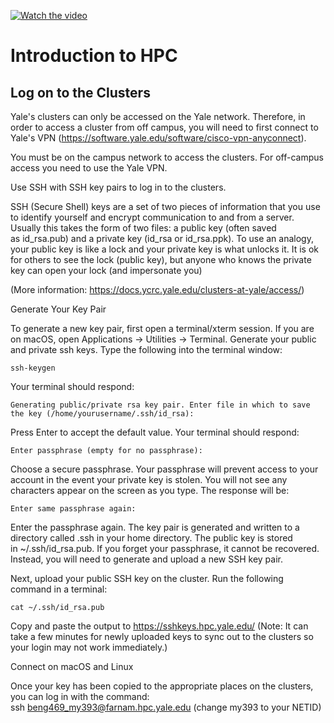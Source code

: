 [![Watch the video](https://img.youtube.com/vi/T-D1KVIuvjA/maxresdefault.jpg)](https://youtu.be/T-D1KVIuvjA)

# Introduction to HPC

## Log on to the Clusters

Yale's clusters can only be accessed on the Yale network. Therefore, in order to access a cluster from off campus, you will need to first connect to Yale's VPN (https://software.yale.edu/software/cisco-vpn-anyconnect). 

You must be on the campus network to access the clusters. For off-campus access you need to use the Yale VPN.

Use SSH with SSH key pairs to log in to the clusters. 

SSH (Secure Shell) keys are a set of two pieces of information that you use to identify yourself and encrypt communication to and from a server. Usually this takes the form of two files: a public key (often saved as id_rsa.pub) and a private key (id_rsa or id_rsa.ppk). To use an analogy, your public key is like a lock and your private key is what unlocks it. It is ok for others to see the lock (public key), but anyone who knows the private key can open your lock (and impersonate you)


(More information: https://docs.ycrc.yale.edu/clusters-at-yale/access/) 

Generate Your Key Pair

To generate a new key pair, first open a terminal/xterm session. If you are on macOS, open Applications -> Utilities -> Terminal. Generate your public and private ssh keys. Type the following into the terminal window:
   ```
   ssh-keygen
```
Your terminal should respond:

    Generating public/private rsa key pair. Enter file in which to save the key (/home/yourusername/.ssh/id_rsa):

Press Enter to accept the default value. Your terminal should respond:

    Enter passphrase (empty for no passphrase):

Choose a secure passphrase. Your passphrase will prevent access to your account in the event your private key is stolen. You will not see any characters appear on the screen as you type. The response will be:

    Enter same passphrase again:

Enter the passphrase again. The key pair is generated and written to a directory called .ssh in your home directory. The public key is stored in ~/.ssh/id_rsa.pub. If you forget your passphrase, it cannot be recovered. Instead, you will need to generate and upload a new SSH key pair.

Next, upload your public SSH key on the cluster. Run the following command in a terminal:

    cat ~/.ssh/id_rsa.pub

Copy and paste the output to https://sshkeys.hpc.yale.edu/  (Note: It can take a few minutes for newly uploaded keys to sync out to the clusters so your login may not work immediately.)

Connect on macOS and Linux

Once your key has been copied to the appropriate places on the clusters, you can log in with the command:
    ssh beng469_my393@farnam.hpc.yale.edu (change my393 to your NETID)
